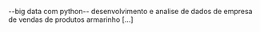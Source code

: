 --big data com python--
desenvolvimento e analise de dados de empresa de vendas de produtos armarinho
[...]
